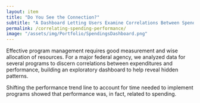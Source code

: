 ```yaml
---
layout: item
title: "Do You See the Connection?" 
subtitle: "A Dashboard Letting Users Examine Correlations Between Spending and Performance"
permalink: /correlating-spending-performance/
image: "/assets/img/Portfolio/SpendingsDashboard.png"
---
```

Effective program management requires good measurement and wise allocation of resources.  For a major federal agency, we analyzed data for several programs to discern correlations between expenditures and performance, building an exploratory dashboard to help reveal hidden patterns.

Shifting the performance trend line to account for time needed to implement programs showed that performance was, in fact, related to spending.
